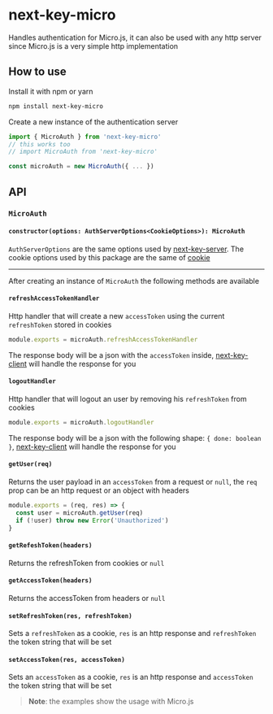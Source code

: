 # next-key-micro

Handles authentication for Micro.js, it can also be used with any http server since Micro.js is a very simple http implementation

## How to use

Install it with npm or yarn

```bash
npm install next-key-micro
```

Create a new instance of the authentication server

```js
import { MicroAuth } from 'next-key-micro'
// this works too
// import MicroAuth from 'next-key-micro'

const microAuth = new MicroAuth({ ... })
```

## API

### `MicroAuth`

#### `constructor(options: AuthServerOptions<CookieOptions>): MicroAuth`

`AuthServerOptions` are the same options used by [next-key-server](https://github.com/lfades/next-key/tree/master/packages/next-key-server#authserver). The cookie options used by this package are the same of [cookie](https://github.com/jshttp/cookie#options-1)

---

After creating an instance of `MicroAuth` the following methods are available

#### `refreshAccessTokenHandler`

Http handler that will create a new `accessToken` using the current `refreshToken` stored in cookies

```js
module.exports = microAuth.refreshAccessTokenHandler
```

The response body will be a json with the `accessToken` inside, [next-key-client](https://github.com/lfades/next-key/tree/master/packages/next-key-client) will handle the response for you

#### `logoutHandler`

Http handler that will logout an user by removing his `refreshToken` from cookies

```js
module.exports = microAuth.logoutHandler
```

The response body will be a json with the following shape: `{ done: boolean }`, [next-key-client](https://github.com/lfades/next-key/tree/master/packages/next-key-client) will handle the response for you

#### `getUser(req)`

Returns the user payload in an `accessToken` from a request or `null`, the `req` prop can be an http request or an object with headers

```js
module.exports = (req, res) => {
  const user = microAuth.getUser(req)
  if (!user) throw new Error('Unauthorized')
}
```

#### `getRefeshToken(headers)`

Returns the refreshToken from cookies or `null`

#### `getAccessToken(headers)`

Returns the accessToken from headers or `null`

#### `setRefreshToken(res, refreshToken)`

Sets a `refreshToken` as a cookie, `res` is an http response and `refreshToken` the token string that will be set

#### `setAccessToken(res, accessToken)`

Sets an `accessToken` as a cookie, `res` is an http response and `accessToken` the token string that will be set

> **Note**: the examples show the usage with Micro.js
